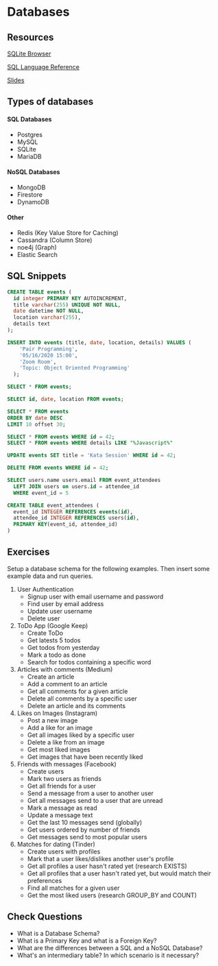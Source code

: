 # Databases

## Resources

[SQLite Browser](https://sqlitebrowser.org/)

[SQL Language Reference](https://www.sqlitetutorial.net/)

[Slides](https://reveal-viewer.netlify.app/?md=https://raw.githubusercontent.com/gabrielheinrich/ccl-lessons/master/firestack/sql.md)

## Types of databases

#### SQL Databases

- Postgres
- MySQL
- SQLite
- MariaDB

#### NoSQL Databases

- MongoDB
- Firestore
- DynamoDB

#### Other

- Redis (Key Value Store for Caching)
- Cassandra (Column Store)
- noe4j (Graph)
- Elastic Search

## SQL Snippets

```sql
CREATE TABLE events (
  id integer PRIMARY KEY AUTOINCREMENT,
  title varchar(255) UNIQUE NOT NULL,
  date datetime NOT NULL,
  location varchar(255),
  details text
);
```

```sql
INSERT INTO events (title, date, location, details) VALUES (
    'Pair Programming',
    '05/16/2020 15:00',
    'Zoom Room',
    'Topic: Object Oriented Programming'
  );
```

```sql
SELECT * FROM events;

SELECT id, date, location FROM events;

SELECT * FROM events
ORDER BY date DESC
LIMIT 10 offset 30;

SELECT * FROM events WHERE id = 42;
SELECT * FROM events WHERE details LIKE "%Javascript%"
```

```sql
UPDATE events SET title = 'Kata Session' WHERE id = 42;
```

```sql
DELETE FROM events WHERE id = 42;
```

```sql
SELECT users.name users.email FROM event_attendees
  LEFT JOIN users on users.id = attendee_id
  WHERE event_id = 5
```

```sql
CREATE TABLE event_attendees (
  event_id INTEGER REFERENCES events(id),
  attendee_id INTEGER REFERENCES users(id),
  PRIMARY KEY(event_id, attendee_id)
)
```

## Exercises

Setup a database schema for the following examples. Then insert some example
data and run queries.

1. User Authentication
   - Signup user with email username and password
   - Find user by email address
   - Update user username
   - Delete user
2. ToDo App (Google Keep)
   - Create ToDo
   - Get latests 5 todos
   - Get todos from yesterday
   - Mark a todo as done
   - Search for todos containing a specific word
3. Articles with comments (Medium)
   - Create an article
   - Add a comment to an article
   - Get all comments for a given article
   - Delete all comments by a specific user
   - Delete an article and its comments
4. Likes on Images (Instagram)
   - Post a new image
   - Add a like for an image
   - Get all images liked by a specific user
   - Delete a like from an image
   - Get most liked images
   - Get images that have been recently liked
5. Friends with messages (Facebook)
   - Create users
   - Mark two users as friends
   - Get all friends for a user
   - Send a message from a user to another user
   - Get all messages send to a user that are unread
   - Mark a message as read
   - Update a message text
   - Get the last 10 messages send (globally)
   - Get users ordered by number of friends
   - Get messages send to most popular users
6. Matches for dating (Tinder)
   - Create users with profiles
   - Mark that a user likes/dislikes another user's profile
   - Get all profiles a user hasn't rated yet (research EXISTS)
   - Get all profiles that a user hasn't rated yet, but would match their preferences
   - Find all matches for a given user
   - Get the most liked users (research GROUP_BY and COUNT)

## Check Questions

- What is a Database Schema?
- What is a Primary Key and what is a Foreign Key?
- What are the differences between a SQL and a NoSQL Database?
- What's an intermediary table? In which scenario is it necessary?
